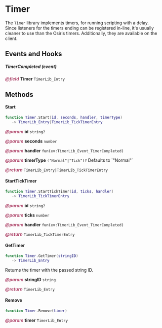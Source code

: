 # Timer
The `Timer` library implements timers, for running scripting with a delay. Since listeners for the timers ending can be registered in-line, it's usually cleaner to use than the Osiris timers. Additionally, they are available on the client.

<doc package="TimerLib">



## Events and Hooks

##### TimerCompleted (event)



<p style="margin-bottom:0px;"><span style="color:#b04a6e;"><b><i>@field</i></b></span> <b>Timer</b> <code>TimerLib_Entry</code> </p>



## Methods

#### Start



```lua
function Timer.Start(id, seconds, handler, timerType)
   -> TimerLib_Entry|TimerLib_TickTimerEntry
```







<p style="margin-bottom:0px;"><span style="color:#b04a6e;"><b><i>@param</i></b></span> <b>id</b> <code>string?</code> </p>



<p style="margin-bottom:0px;"><span style="color:#b04a6e;"><b><i>@param</i></b></span> <b>seconds</b> <code>number</code> </p>



<p style="margin-bottom:0px;"><span style="color:#b04a6e;"><b><i>@param</i></b></span> <b>handler</b> <code>fun(ev:TimerLib_Event_TimerCompleted)</code> </p>



<p style="margin-bottom:0px;"><span style="color:#b04a6e;"><b><i>@param</i></b></span> <b>timerType</b> <code>("Normal"|"Tick")?</code> Defaults to `"Normal"`</p>



<p style="margin-bottom:0px;"><span style="color:#b04a6e;"><b><i>@return</i></b></span> <code>TimerLib_Entry|TimerLib_TickTimerEntry</code> </p>

#### StartTickTimer



```lua
function Timer.StartTickTimer(id, ticks, handler)
   -> TimerLib_TickTimerEntry
```







<p style="margin-bottom:0px;"><span style="color:#b04a6e;"><b><i>@param</i></b></span> <b>id</b> <code>string?</code> </p>



<p style="margin-bottom:0px;"><span style="color:#b04a6e;"><b><i>@param</i></b></span> <b>ticks</b> <code>number</code> </p>



<p style="margin-bottom:0px;"><span style="color:#b04a6e;"><b><i>@param</i></b></span> <b>handler</b> <code>fun(ev:TimerLib_Event_TimerCompleted)</code> </p>



<p style="margin-bottom:0px;"><span style="color:#b04a6e;"><b><i>@return</i></b></span> <code>TimerLib_TickTimerEntry</code> </p>

#### GetTimer



```lua
function Timer.GetTimer(stringID)
   -> TimerLib_Entry
```



Returns the timer with the passed string ID.



<p style="margin-bottom:0px;"><span style="color:#b04a6e;"><b><i>@param</i></b></span> <b>stringID</b> <code>string</code> </p>



<p style="margin-bottom:0px;"><span style="color:#b04a6e;"><b><i>@return</i></b></span> <code>TimerLib_Entry</code> </p>

#### Remove



```lua
function Timer.Remove(timer)
```







<p style="margin-bottom:0px;"><span style="color:#b04a6e;"><b><i>@param</i></b></span> <b>timer</b> <code>TimerLib_Entry</code> </p>
</doc>